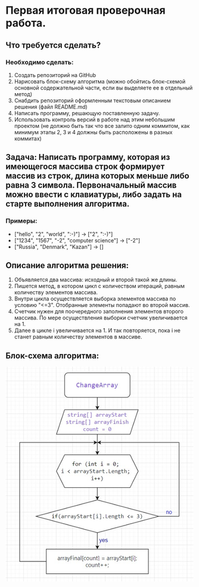 # Первая итоговая проверочная работа.
## Что требуется сделать?

### Необходимо сделать:
1. Создать репозиторий на GitHub
2. Нарисовать блок-схему алгоритма (можно обойтись блок-схемой основной содержательной части, если вы выделяете ее в отдельный метод)
3. Снабдить репозиторий оформленным текстовым описанием решения (файл README.md)
4. Написать программу, решающую поставленную задачу.
5. Использовать контроль версий в работе над этим небольшим проектом (не должно быть так что все залито одним коммитом, как минимум этапы 2, 3 и 4 должны быть расположены в разных коммитах)

## Задача: Написать программу, которая из имеющегося массива строк формирует массив из строк, длина которых меньше либо равна 3 символа. Первоначальный массив можно ввести с клавиатуры, либо задать на старте выполнения алгоритма.

### Примеры:
* ["hello", "2", "world", ":-)"] -> ["2", ":-)"]
* ["1234", "1567", "-2", "computer science"] -> ["-2"]
* ["Russia", "Denmark", "Kazan"] -> []

## Описание алгоритма решения:
1. Объявляется два массива: исходный и второй такой же длины.
2. Пишется метод, в котором цикл с количеством итераций, равным количеству элементов массива.
3. Внутри цикла осуществляется выборка элементов массива по условию "<=3". Отобранные элементы попадают во второй массив.
4. Счетчик нужен для поочередного заполнения элементов второго массива. По мере осуществления выборки счетчик увеличивается на 1.
5. Далее в цикле i увеличивается на 1. И так повторяется, пока i не станет равным количеству элементов в массиве.

## Блок-схема алгоритма:
![Блок-схема алгоритма](Pictures/sheme.jpg)
